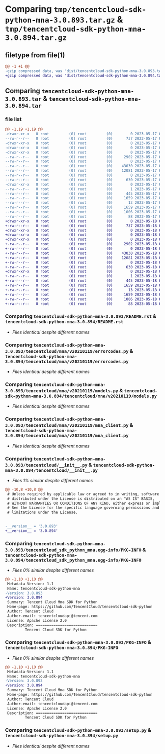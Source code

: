 # Comparing `tmp/tencentcloud-sdk-python-mna-3.0.893.tar.gz` & `tmp/tencentcloud-sdk-python-mna-3.0.894.tar.gz`

## filetype from file(1)

```diff
@@ -1 +1 @@
-gzip compressed data, was "dist/tencentcloud-sdk-python-mna-3.0.893.tar", last modified: Wed May 17 03:35:45 2023, max compression
+gzip compressed data, was "dist/tencentcloud-sdk-python-mna-3.0.894.tar", last modified: Thu May 18 00:31:17 2023, max compression
```

## Comparing `tencentcloud-sdk-python-mna-3.0.893.tar` & `tencentcloud-sdk-python-mna-3.0.894.tar`

### file list

```diff
@@ -1,19 +1,19 @@
-drwxr-xr-x   0 root         (0) root         (0)        0 2023-05-17 03:35:45.000000 tencentcloud-sdk-python-mna-3.0.893/
--rw-r--r--   0 root         (0) root         (0)      737 2023-05-17 03:35:45.000000 tencentcloud-sdk-python-mna-3.0.893/README.rst
-drwxr-xr-x   0 root         (0) root         (0)        0 2023-05-17 03:35:45.000000 tencentcloud-sdk-python-mna-3.0.893/tencentcloud/
-drwxr-xr-x   0 root         (0) root         (0)        0 2023-05-17 03:35:45.000000 tencentcloud-sdk-python-mna-3.0.893/tencentcloud/mna/
-drwxr-xr-x   0 root         (0) root         (0)        0 2023-05-17 03:35:45.000000 tencentcloud-sdk-python-mna-3.0.893/tencentcloud/mna/v20210119/
--rw-r--r--   0 root         (0) root         (0)     2902 2023-05-17 03:35:45.000000 tencentcloud-sdk-python-mna-3.0.893/tencentcloud/mna/v20210119/errorcodes.py
--rw-r--r--   0 root         (0) root         (0)        0 2023-05-17 03:35:45.000000 tencentcloud-sdk-python-mna-3.0.893/tencentcloud/mna/v20210119/__init__.py
--rw-r--r--   0 root         (0) root         (0)    43030 2023-05-17 03:35:45.000000 tencentcloud-sdk-python-mna-3.0.893/tencentcloud/mna/v20210119/models.py
--rw-r--r--   0 root         (0) root         (0)    12081 2023-05-17 03:35:45.000000 tencentcloud-sdk-python-mna-3.0.893/tencentcloud/mna/v20210119/mna_client.py
--rw-r--r--   0 root         (0) root         (0)        0 2023-05-17 03:35:45.000000 tencentcloud-sdk-python-mna-3.0.893/tencentcloud/mna/__init__.py
--rw-r--r--   0 root         (0) root         (0)      630 2023-05-17 03:35:45.000000 tencentcloud-sdk-python-mna-3.0.893/tencentcloud/__init__.py
-drwxr-xr-x   0 root         (0) root         (0)        0 2023-05-17 03:35:45.000000 tencentcloud-sdk-python-mna-3.0.893/tencentcloud_sdk_python_mna.egg-info/
--rw-r--r--   0 root         (0) root         (0)        1 2023-05-17 03:35:45.000000 tencentcloud-sdk-python-mna-3.0.893/tencentcloud_sdk_python_mna.egg-info/dependency_links.txt
--rw-r--r--   0 root         (0) root         (0)      445 2023-05-17 03:35:45.000000 tencentcloud-sdk-python-mna-3.0.893/tencentcloud_sdk_python_mna.egg-info/SOURCES.txt
--rw-r--r--   0 root         (0) root         (0)     1659 2023-05-17 03:35:45.000000 tencentcloud-sdk-python-mna-3.0.893/tencentcloud_sdk_python_mna.egg-info/PKG-INFO
--rw-r--r--   0 root         (0) root         (0)       13 2023-05-17 03:35:45.000000 tencentcloud-sdk-python-mna-3.0.893/tencentcloud_sdk_python_mna.egg-info/top_level.txt
--rw-r--r--   0 root         (0) root         (0)     1659 2023-05-17 03:35:45.000000 tencentcloud-sdk-python-mna-3.0.893/PKG-INFO
--rw-r--r--   0 root         (0) root         (0)     1006 2023-05-17 03:35:45.000000 tencentcloud-sdk-python-mna-3.0.893/setup.py
--rw-r--r--   0 root         (0) root         (0)       88 2023-05-17 03:35:45.000000 tencentcloud-sdk-python-mna-3.0.893/setup.cfg
+drwxr-xr-x   0 root         (0) root         (0)        0 2023-05-18 00:31:17.000000 tencentcloud-sdk-python-mna-3.0.894/
+-rw-r--r--   0 root         (0) root         (0)      737 2023-05-18 00:31:17.000000 tencentcloud-sdk-python-mna-3.0.894/README.rst
+drwxr-xr-x   0 root         (0) root         (0)        0 2023-05-18 00:31:17.000000 tencentcloud-sdk-python-mna-3.0.894/tencentcloud/
+drwxr-xr-x   0 root         (0) root         (0)        0 2023-05-18 00:31:17.000000 tencentcloud-sdk-python-mna-3.0.894/tencentcloud/mna/
+drwxr-xr-x   0 root         (0) root         (0)        0 2023-05-18 00:31:17.000000 tencentcloud-sdk-python-mna-3.0.894/tencentcloud/mna/v20210119/
+-rw-r--r--   0 root         (0) root         (0)     2902 2023-05-18 00:31:17.000000 tencentcloud-sdk-python-mna-3.0.894/tencentcloud/mna/v20210119/errorcodes.py
+-rw-r--r--   0 root         (0) root         (0)        0 2023-05-18 00:31:17.000000 tencentcloud-sdk-python-mna-3.0.894/tencentcloud/mna/v20210119/__init__.py
+-rw-r--r--   0 root         (0) root         (0)    43030 2023-05-18 00:31:17.000000 tencentcloud-sdk-python-mna-3.0.894/tencentcloud/mna/v20210119/models.py
+-rw-r--r--   0 root         (0) root         (0)    12081 2023-05-18 00:31:17.000000 tencentcloud-sdk-python-mna-3.0.894/tencentcloud/mna/v20210119/mna_client.py
+-rw-r--r--   0 root         (0) root         (0)        0 2023-05-18 00:31:17.000000 tencentcloud-sdk-python-mna-3.0.894/tencentcloud/mna/__init__.py
+-rw-r--r--   0 root         (0) root         (0)      630 2023-05-18 00:31:17.000000 tencentcloud-sdk-python-mna-3.0.894/tencentcloud/__init__.py
+drwxr-xr-x   0 root         (0) root         (0)        0 2023-05-18 00:31:17.000000 tencentcloud-sdk-python-mna-3.0.894/tencentcloud_sdk_python_mna.egg-info/
+-rw-r--r--   0 root         (0) root         (0)        1 2023-05-18 00:31:17.000000 tencentcloud-sdk-python-mna-3.0.894/tencentcloud_sdk_python_mna.egg-info/dependency_links.txt
+-rw-r--r--   0 root         (0) root         (0)      445 2023-05-18 00:31:17.000000 tencentcloud-sdk-python-mna-3.0.894/tencentcloud_sdk_python_mna.egg-info/SOURCES.txt
+-rw-r--r--   0 root         (0) root         (0)     1659 2023-05-18 00:31:17.000000 tencentcloud-sdk-python-mna-3.0.894/tencentcloud_sdk_python_mna.egg-info/PKG-INFO
+-rw-r--r--   0 root         (0) root         (0)       13 2023-05-18 00:31:17.000000 tencentcloud-sdk-python-mna-3.0.894/tencentcloud_sdk_python_mna.egg-info/top_level.txt
+-rw-r--r--   0 root         (0) root         (0)     1659 2023-05-18 00:31:17.000000 tencentcloud-sdk-python-mna-3.0.894/PKG-INFO
+-rw-r--r--   0 root         (0) root         (0)     1006 2023-05-18 00:31:17.000000 tencentcloud-sdk-python-mna-3.0.894/setup.py
+-rw-r--r--   0 root         (0) root         (0)       88 2023-05-18 00:31:17.000000 tencentcloud-sdk-python-mna-3.0.894/setup.cfg
```

### Comparing `tencentcloud-sdk-python-mna-3.0.893/README.rst` & `tencentcloud-sdk-python-mna-3.0.894/README.rst`

 * *Files identical despite different names*

### Comparing `tencentcloud-sdk-python-mna-3.0.893/tencentcloud/mna/v20210119/errorcodes.py` & `tencentcloud-sdk-python-mna-3.0.894/tencentcloud/mna/v20210119/errorcodes.py`

 * *Files identical despite different names*

### Comparing `tencentcloud-sdk-python-mna-3.0.893/tencentcloud/mna/v20210119/models.py` & `tencentcloud-sdk-python-mna-3.0.894/tencentcloud/mna/v20210119/models.py`

 * *Files identical despite different names*

### Comparing `tencentcloud-sdk-python-mna-3.0.893/tencentcloud/mna/v20210119/mna_client.py` & `tencentcloud-sdk-python-mna-3.0.894/tencentcloud/mna/v20210119/mna_client.py`

 * *Files identical despite different names*

### Comparing `tencentcloud-sdk-python-mna-3.0.893/tencentcloud/__init__.py` & `tencentcloud-sdk-python-mna-3.0.894/tencentcloud/__init__.py`

 * *Files 1% similar despite different names*

```diff
@@ -10,8 +10,8 @@
 # Unless required by applicable law or agreed to in writing, software
 # distributed under the License is distributed on an "AS IS" BASIS,
 # WITHOUT WARRANTIES OR CONDITIONS OF ANY KIND, either express or implied.
 # See the License for the specific language governing permissions and
 # limitations under the License.
 
 
-__version__ = '3.0.893'
+__version__ = '3.0.894'
```

### Comparing `tencentcloud-sdk-python-mna-3.0.893/tencentcloud_sdk_python_mna.egg-info/PKG-INFO` & `tencentcloud-sdk-python-mna-3.0.894/tencentcloud_sdk_python_mna.egg-info/PKG-INFO`

 * *Files 0% similar despite different names*

```diff
@@ -1,10 +1,10 @@
 Metadata-Version: 1.1
 Name: tencentcloud-sdk-python-mna
-Version: 3.0.893
+Version: 3.0.894
 Summary: Tencent Cloud Mna SDK for Python
 Home-page: https://github.com/TencentCloud/tencentcloud-sdk-python
 Author: Tencent Cloud
 Author-email: tencentcloudapi@tencent.com
 License: Apache License 2.0
 Description: ============================
         Tencent Cloud SDK for Python
```

### Comparing `tencentcloud-sdk-python-mna-3.0.893/PKG-INFO` & `tencentcloud-sdk-python-mna-3.0.894/PKG-INFO`

 * *Files 0% similar despite different names*

```diff
@@ -1,10 +1,10 @@
 Metadata-Version: 1.1
 Name: tencentcloud-sdk-python-mna
-Version: 3.0.893
+Version: 3.0.894
 Summary: Tencent Cloud Mna SDK for Python
 Home-page: https://github.com/TencentCloud/tencentcloud-sdk-python
 Author: Tencent Cloud
 Author-email: tencentcloudapi@tencent.com
 License: Apache License 2.0
 Description: ============================
         Tencent Cloud SDK for Python
```

### Comparing `tencentcloud-sdk-python-mna-3.0.893/setup.py` & `tencentcloud-sdk-python-mna-3.0.894/setup.py`

 * *Files identical despite different names*

